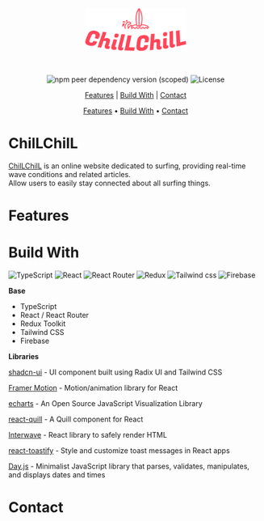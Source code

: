 <div align="center">
  <div >
    <a href="https://chillchill.website">
      <img src="./src/assets/logos/logo-red.png" alt="Logo" width="200px">
    </a>
  </div>  

  &nbsp;

![npm peer dependency version (scoped)](https://img.shields.io/npm/dependency-version/eslint-config-prettier/peer/eslint) ![License](https://img.shields.io/badge/License-MIT-blue)


  <p>
    <a href="https://github.com/andrewchen19/Front-End-Class-Personal-Project-ChilLChiL?tab=readme-ov-file#Features">Features</a>
    |
    <a href="https://github.com/andrewchen19/Front-End-Class-Personal-Project-ChilLChiL?tab=readme-ov-file#BuildWith">Build With</a>
    |
    <a href="https://github.com/andrewchen19/Front-End-Class-Personal-Project-ChilLChiL?tab=readme-ov-file#Contact">Contact</a>
  </p>

  [Features](#Features) • [Build With](#Build-With)  • [Contact](#Contact)
</div>


# ChilLChilL
[ChilLChilL](https://chillchill.website) is an online website dedicated to surfing, providing real-time wave conditions 
and related articles.<br/>
Allow users to easily stay connected about all surfing things.

# Features

# Build With
![TypeScript](https://img.shields.io/badge/TypeScript-3178C6.svg?style=for-the-badge&logo=TypeScript&logoColor=white)
![React](https://img.shields.io/badge/react-%2320232a.svg?style=for-the-badge&logo=react&logoColor=%2361DAFB)
![React Router](https://img.shields.io/badge/React%20Router-CA4245.svg?style=for-the-badge&logo=React-Router&logoColor=white)
![Redux](https://img.shields.io/badge/Redux-764ABC.svg?style=for-the-badge&logo=Redux&logoColor=white)
![Tailwind css](https://img.shields.io/badge/Tailwind%20CSS-06B6D4.svg?style=for-the-badge&logo=Tailwind-CSS&logoColor=white)
![Firebase](https://img.shields.io/badge/Firebase-FFCA28.svg?style=for-the-badge&logo=Firebase&logoColor=black)

**Base**
- TypeScript
- React / React Router
- Redux Toolkit
- Tailwind CSS
- Firebase

**Libraries**

[shadcn-ui](https://ui.shadcn.com/) - UI component built using Radix UI and Tailwind CSS

[Framer Motion](https://www.framer.com/motion/) - Motion/animation library for React

[echarts](https://echarts.apache.org/en/index.html) - An Open Source JavaScript Visualization Library

[react-quill](https://github.com/zenoamaro/react-quill) - A Quill component for React

[Interwave](https://www.npmjs.com/package/interweave) - React library to safely render HTML

[react-toastify](https://fkhadra.github.io/react-toastify) - Style and customize toast messages in React apps

[Day.js](https://www.npmjs.com/package/dayjs) - Minimalist JavaScript library that parses, validates, manipulates, and displays dates and times

# Contact



